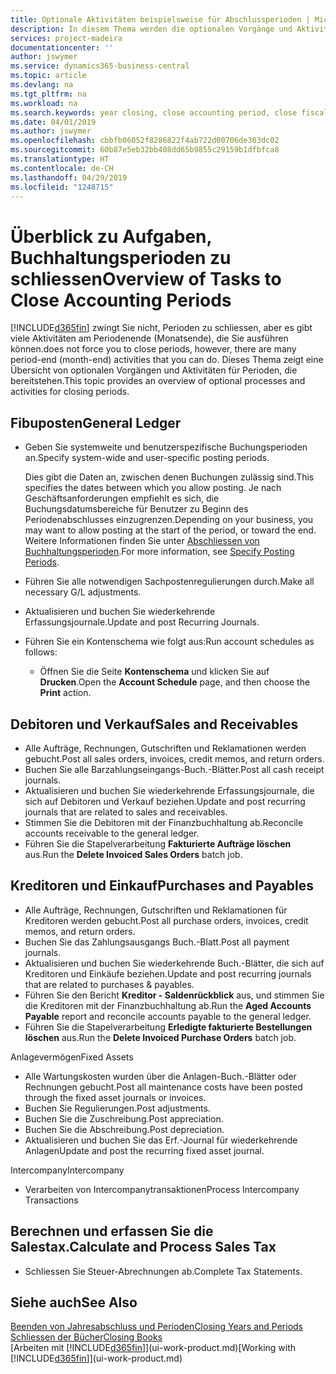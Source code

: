 ```yaml
---
title: Optionale Aktivitäten beispielsweise für Abschlussperioden | Microsoft Docs
description: In diesem Thema werden die optionalen Vorgänge und Aktivitäten Abschlussbuchhaltungsperioden in  Business Central dargelegt.
services: project-madeira
documentationcenter: ''
author: jswymer
ms.service: dynamics365-business-central
ms.topic: article
ms.devlang: na
ms.tgt_pltfrm: na
ms.workload: na
ms.search.keywords: year closing, close accounting period, close fiscal year, aging, creditor payments, vendor payments
ms.date: 04/01/2019
ms.author: jswymer
ms.openlocfilehash: cbbfb06052f8286822f4ab722d00706de303dc02
ms.sourcegitcommit: 60b87e5eb32bb408dd65b9855c29159b1dfbfca8
ms.translationtype: HT
ms.contentlocale: de-CH
ms.lasthandoff: 04/29/2019
ms.locfileid: "1248715"
---
```

# <a name="overview-of-tasks-to-close-accounting-periods"></a><span data-ttu-id="3f31b-103">Überblick zu Aufgaben, Buchhaltungsperioden zu schliessen</span><span class="sxs-lookup"><span data-stu-id="3f31b-103">Overview of Tasks to Close Accounting Periods</span></span>
[!INCLUDE[d365fin](includes/d365fin_md.md)] <span data-ttu-id="3f31b-104">zwingt Sie nicht, Perioden zu schliessen, aber es gibt viele Aktivitäten am Periodenende (Monatsende), die Sie ausführen können.</span><span class="sxs-lookup"><span data-stu-id="3f31b-104">does not force you to close periods, however, there are many period-end (month-end) activities that you can do.</span></span> <span data-ttu-id="3f31b-105">Dieses Thema zeigt eine Übersicht von optionalen Vorgängen und Aktivitäten für Perioden, die bereitstehen.</span><span class="sxs-lookup"><span data-stu-id="3f31b-105">This topic provides an overview of optional processes and activities for closing periods.</span></span>  

## <a name="general-ledger"></a><span data-ttu-id="3f31b-106">Fibuposten</span><span class="sxs-lookup"><span data-stu-id="3f31b-106">General Ledger</span></span>
* <span data-ttu-id="3f31b-107">Geben Sie systemweite und benutzerspezifische Buchungsperioden an.</span><span class="sxs-lookup"><span data-stu-id="3f31b-107">Specify system-wide and user-specific posting periods.</span></span>  

    <span data-ttu-id="3f31b-108">Dies gibt die Daten an, zwischen denen Buchungen zulässig sind.</span><span class="sxs-lookup"><span data-stu-id="3f31b-108">This specifies the dates between which you allow posting.</span></span> <span data-ttu-id="3f31b-109">Je nach Geschäftsanforderungen empfiehlt es sich, die Buchungsdatumsbereiche für Benutzer zu Beginn des Periodenabschlusses einzugrenzen.</span><span class="sxs-lookup"><span data-stu-id="3f31b-109">Depending on your business, you may want to allow posting at the start of the period, or toward the end.</span></span> <span data-ttu-id="3f31b-110">Weitere Informationen finden Sie unter [Abschliessen von Buchhaltungsperioden](finance-how-specify-posting-periods.md).</span><span class="sxs-lookup"><span data-stu-id="3f31b-110">For more information, see [Specify Posting Periods](finance-how-specify-posting-periods.md).</span></span>  
* <span data-ttu-id="3f31b-111">Führen Sie alle notwendigen Sachpostenregulierungen durch.</span><span class="sxs-lookup"><span data-stu-id="3f31b-111">Make all necessary G/L adjustments.</span></span>  
* <span data-ttu-id="3f31b-112">Aktualisieren und buchen Sie wiederkehrende Erfassungsjournale.</span><span class="sxs-lookup"><span data-stu-id="3f31b-112">Update and post Recurring Journals.</span></span>  
  <!--* Process Consolidations-->
* <span data-ttu-id="3f31b-113">Führen Sie ein Kontenschema wie folgt aus:</span><span class="sxs-lookup"><span data-stu-id="3f31b-113">Run account schedules as follows:</span></span>  
  * <span data-ttu-id="3f31b-114">Öffnen Sie die Seite **Kontenschema** und klicken Sie auf **Drucken**.</span><span class="sxs-lookup"><span data-stu-id="3f31b-114">Open the **Account Schedule** page, and then choose the **Print** action.</span></span>  

## <a name="sales-and-receivables"></a><span data-ttu-id="3f31b-115">Debitoren und Verkauf</span><span class="sxs-lookup"><span data-stu-id="3f31b-115">Sales and Receivables</span></span>
* <span data-ttu-id="3f31b-116">Alle Aufträge, Rechnungen, Gutschriften und Reklamationen werden gebucht.</span><span class="sxs-lookup"><span data-stu-id="3f31b-116">Post all sales orders, invoices, credit memos, and return orders.</span></span>  
* <span data-ttu-id="3f31b-117">Buchen Sie alle Barzahlungseingangs-Buch.-Blätter.</span><span class="sxs-lookup"><span data-stu-id="3f31b-117">Post all cash receipt journals.</span></span>  
* <span data-ttu-id="3f31b-118">Aktualisieren und buchen Sie wiederkehrende Erfassungsjournale, die sich auf Debitoren und Verkauf beziehen.</span><span class="sxs-lookup"><span data-stu-id="3f31b-118">Update and post recurring journals that are related to sales and receivables.</span></span>  
* <span data-ttu-id="3f31b-119">Stimmen Sie die Debitoren mit der Finanzbuchhaltung ab.</span><span class="sxs-lookup"><span data-stu-id="3f31b-119">Reconcile accounts receivable to the general ledger.</span></span>  
* <span data-ttu-id="3f31b-120">Führen Sie die Stapelverarbeitung **Fakturierte Aufträge löschen** aus.</span><span class="sxs-lookup"><span data-stu-id="3f31b-120">Run the **Delete Invoiced Sales Orders** batch job.</span></span>  

## <a name="purchases-and-payables"></a><span data-ttu-id="3f31b-121">Kreditoren und Einkauf</span><span class="sxs-lookup"><span data-stu-id="3f31b-121">Purchases and Payables</span></span>
* <span data-ttu-id="3f31b-122">Alle Aufträge, Rechnungen, Gutschriften und Reklamationen für Kreditoren werden gebucht.</span><span class="sxs-lookup"><span data-stu-id="3f31b-122">Post all purchase orders, invoices, credit memos, and return orders.</span></span>  
* <span data-ttu-id="3f31b-123">Buchen Sie das Zahlungsausgangs Buch.-Blatt.</span><span class="sxs-lookup"><span data-stu-id="3f31b-123">Post all payment journals.</span></span>  
* <span data-ttu-id="3f31b-124">Aktualisieren und buchen Sie wiederkehrende Buch.-Blätter, die sich auf Kreditoren und Einkäufe beziehen.</span><span class="sxs-lookup"><span data-stu-id="3f31b-124">Update and post recurring journals that are related to purchases & payables.</span></span>  
* <span data-ttu-id="3f31b-125">Führen Sie den Bericht **Kreditor - Saldenrückblick** aus, und stimmen Sie die Kreditoren mit der Finanzbuchhaltung ab.</span><span class="sxs-lookup"><span data-stu-id="3f31b-125">Run the **Aged Accounts Payable** report and reconcile accounts payable to the general ledger.</span></span>  
* <span data-ttu-id="3f31b-126">Führen Sie die Stapelverarbeitung **Erledigte fakturierte Bestellungen löschen** aus.</span><span class="sxs-lookup"><span data-stu-id="3f31b-126">Run the **Delete Invoiced Purchase Orders** batch job.</span></span>  

<span data-ttu-id="3f31b-127">Anlagevermögen</span><span class="sxs-lookup"><span data-stu-id="3f31b-127">Fixed Assets</span></span>
* <span data-ttu-id="3f31b-128">Alle Wartungskosten wurden über die Anlagen-Buch.-Blätter oder Rechnungen gebucht.</span><span class="sxs-lookup"><span data-stu-id="3f31b-128">Post all maintenance costs have been posted through the fixed asset journals or invoices.</span></span>
* <span data-ttu-id="3f31b-129">Buchen Sie Regulierungen.</span><span class="sxs-lookup"><span data-stu-id="3f31b-129">Post adjustments.</span></span>
* <span data-ttu-id="3f31b-130">Buchen Sie die Zuschreibung.</span><span class="sxs-lookup"><span data-stu-id="3f31b-130">Post appreciation.</span></span>
* <span data-ttu-id="3f31b-131">Buchen Sie die Abschreibung.</span><span class="sxs-lookup"><span data-stu-id="3f31b-131">Post depreciation.</span></span>
* <span data-ttu-id="3f31b-132">Aktualisieren und buchen Sie das Erf.-Journal für wiederkehrende Anlagen</span><span class="sxs-lookup"><span data-stu-id="3f31b-132">Update and post the recurring fixed asset journal.</span></span>

<span data-ttu-id="3f31b-133">Intercompany</span><span class="sxs-lookup"><span data-stu-id="3f31b-133">Intercompany</span></span>
* <span data-ttu-id="3f31b-134">Verarbeiten von Intercompanytransaktionen</span><span class="sxs-lookup"><span data-stu-id="3f31b-134">Process Intercompany Transactions</span></span>

## <a name="calculate-and-process-sales-tax"></a><span data-ttu-id="3f31b-135">Berechnen und erfassen Sie die Salestax.</span><span class="sxs-lookup"><span data-stu-id="3f31b-135">Calculate and Process Sales Tax</span></span>
* <span data-ttu-id="3f31b-136">Schliessen Sie Steuer-Abrechnungen ab.</span><span class="sxs-lookup"><span data-stu-id="3f31b-136">Complete Tax Statements.</span></span>  

## <a name="see-also"></a><span data-ttu-id="3f31b-137">Siehe auch</span><span class="sxs-lookup"><span data-stu-id="3f31b-137">See Also</span></span>
[<span data-ttu-id="3f31b-138">Beenden von Jahresabschluss und Perioden</span><span class="sxs-lookup"><span data-stu-id="3f31b-138">Closing Years and Periods</span></span>](year-close-years-periods.md)  
[<span data-ttu-id="3f31b-139">Schliessen der Bücher</span><span class="sxs-lookup"><span data-stu-id="3f31b-139">Closing Books</span></span>](year-close-books.md)  
<span data-ttu-id="3f31b-140">[Arbeiten mit [!INCLUDE[d365fin](includes/d365fin_md.md)]](ui-work-product.md)</span><span class="sxs-lookup"><span data-stu-id="3f31b-140">[Working with [!INCLUDE[d365fin](includes/d365fin_md.md)]](ui-work-product.md)</span></span>
